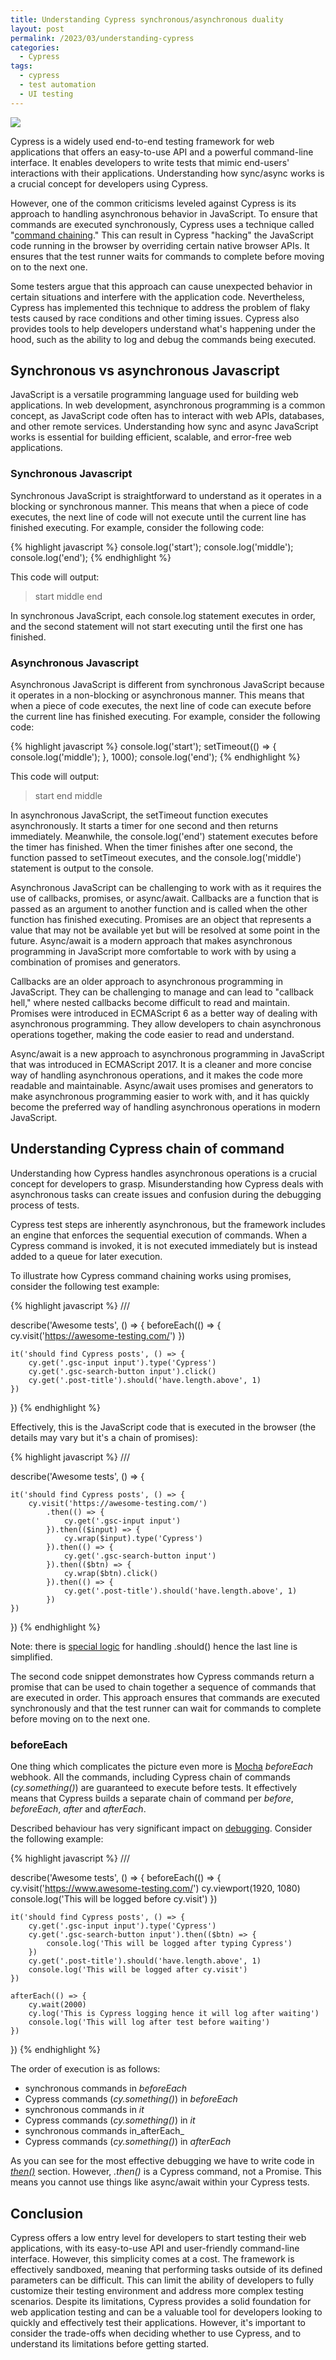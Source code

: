 ```yaml
---
title: Understanding Cypress synchronous/asynchronous duality
layout: post
permalink: /2023/03/understanding-cypress
categories:
  - Cypress
tags:
  - cypress
  - test automation
  - UI testing 
---
```


![](/images/blog/cypress.png)

Cypress is a widely used end-to-end testing framework for web applications that offers an easy-to-use API and a powerful command-line interface. It enables developers to write tests that mimic end-users' interactions with their applications. Understanding how sync/async works is a crucial concept for developers using Cypress.

However, one of the common criticisms leveled against Cypress is its approach to handling asynchronous behavior in JavaScript. To ensure that commands are executed synchronously, Cypress uses a technique called "[command chaining](https://learn.cypress.io/cypress-fundamentals/command-chaining)." This can result in Cypress "hacking" the JavaScript code running in the browser by overriding certain native browser APIs. It ensures that the test runner waits for commands to complete before moving on to the next one.

Some testers argue that this approach can cause unexpected behavior in certain situations and interfere with the application code. Nevertheless, Cypress has implemented this technique to address the problem of flaky tests caused by race conditions and other timing issues. Cypress also provides tools to help developers understand what's happening under the hood, such as the ability to log and debug the commands being executed.

## Synchronous vs asynchronous Javascript

JavaScript is a versatile programming language used for building web applications. In web development, asynchronous programming is a common concept, as JavaScript code often has to interact with web APIs, databases, and other remote services. Understanding how sync and async JavaScript works is essential for building efficient, scalable, and error-free web applications.

### Synchronous Javascript

Synchronous JavaScript is straightforward to understand as it operates in a blocking or synchronous manner. This means that when a piece of code executes, the next line of code will not execute until the current line has finished executing. For example, consider the following code:

{% highlight javascript %}
console.log('start');
console.log('middle');
console.log('end');
{% endhighlight %}

This code will output:

> start
> middle
> end

In synchronous JavaScript, each console.log statement executes in order, and the second statement will not start executing until the first one has finished.

### Asynchronous Javascript

Asynchronous JavaScript is different from synchronous JavaScript because it operates in a non-blocking or asynchronous manner. This means that when a piece of code executes, the next line of code can execute before the current line has finished executing. For example, consider the following code:

{% highlight javascript %}
console.log('start');
setTimeout(() => {
  console.log('middle');
}, 1000);
console.log('end');
{% endhighlight %}

This code will output:

> start
> end
> middle

In asynchronous JavaScript, the setTimeout function executes asynchronously. It starts a timer for one second and then returns immediately. Meanwhile, the console.log('end') statement executes before the timer has finished. When the timer finishes after one second, the function passed to setTimeout executes, and the console.log('middle') statement is output to the console.

Asynchronous JavaScript can be challenging to work with as it requires the use of callbacks, promises, or async/await. Callbacks are a function that is passed as an argument to another function and is called when the other function has finished executing. Promises are an object that represents a value that may not be available yet but will be resolved at some point in the future. Async/await is a modern approach that makes asynchronous programming in JavaScript more comfortable to work with by using a combination of promises and generators.

Callbacks are an older approach to asynchronous programming in JavaScript. They can be challenging to manage and can lead to "callback hell," where nested callbacks become difficult to read and maintain. Promises were introduced in ECMAScript 6 as a better way of dealing with asynchronous programming. They allow developers to chain asynchronous operations together, making the code easier to read and understand.

Async/await is a new approach to asynchronous programming in JavaScript that was introduced in ECMAScript 2017. It is a cleaner and more concise way of handling asynchronous operations, and it makes the code more readable and maintainable. Async/await uses promises and generators to make asynchronous programming easier to work with, and it has quickly become the preferred way of handling asynchronous operations in modern JavaScript.

## Understanding Cypress chain of command

Understanding how Cypress handles asynchronous operations is a crucial concept for developers to grasp. Misunderstanding how Cypress deals with asynchronous tasks can create issues and confusion during the debugging process of tests.

Cypress test steps are inherently asynchronous, but the framework includes an engine that enforces the sequential execution of commands. When a Cypress command is invoked, it is not executed immediately but is instead added to a queue for later execution.

To illustrate how Cypress command chaining works using promises, consider the following test example:

{% highlight javascript %}
/// <reference types="cypress" />

describe('Awesome tests', () => {
    beforeEach(() => {
        cy.visit('https://awesome-testing.com/')
    })

    it('should find Cypress posts', () => {
        cy.get('.gsc-input input').type('Cypress')
        cy.get('.gsc-search-button input').click()
        cy.get('.post-title').should('have.length.above', 1)
    })

})
{% endhighlight %}

Effectively, this is the JavaScript code that is executed in the browser (the details may vary but it's a chain of promises):

{% highlight javascript %}
/// <reference types="cypress" />

describe('Awesome tests', () => {

    it('should find Cypress posts', () => {
        cy.visit('https://awesome-testing.com/')
            .then(() => {
                cy.get('.gsc-input input')
            }).then(($input) => {
                cy.wrap($input).type('Cypress')
            }).then(() => {
                cy.get('.gsc-search-button input')
            }).then(($btn) => {
                cy.wrap($btn).click()
            }).then(() => {
                cy.get('.post-title').should('have.length.above', 1)
            })
    })

})
{% endhighlight %}

Note: there is [special logic](https://docs.cypress.io/api/commands/should#Differences) for handling .should() hence the last line is simplified.

The second code snippet demonstrates how Cypress commands return a promise that can be used to chain together a sequence of commands that are executed in order. This approach ensures that commands are executed synchronously and that the test runner can wait for commands to complete before moving on to the next one.

### beforeEach

One thing which complicates the picture even more is [Mocha](https://mochajs.org) _beforeEach_ webhook. All the commands, including Cypress chain of commands (_cy.something()_) are guaranteed to execute before tests. It effectively means that Cypress builds a separate chain of command per _before_, _beforeEach_, _after_ and _afterEach_.

Described behaviour has very significant impact on [debugging](https://docs.cypress.io/guides/guides/debugging). Consider the following example:

{% highlight javascript %}
/// <reference types="cypress" />

describe('Awesome tests', () => {
    beforeEach(() => {
        cy.visit('https://www.awesome-testing.com/')
        cy.viewport(1920, 1080)
        console.log('This will be logged before cy.visit')
    })

    it('should find Cypress posts', () => {
        cy.get('.gsc-input input').type('Cypress')
        cy.get('.gsc-search-button input').then(($btn) => {
            console.log('This will be logged after typing Cypress')
        })
        cy.get('.post-title').should('have.length.above', 1)
        console.log('This will be logged after cy.visit')
    })

    afterEach(() => {
        cy.wait(2000)
        cy.log('This is Cypress logging hence it will log after waiting')
        console.log('This will log after test before waiting')
    })

})
{% endhighlight %}

The order of execution is as follows:

* synchronous commands in _beforeEach_
* Cypress commands (_cy.something()_) in _beforeEach_
* synchronous commands in _it_
* Cypress commands (_cy.something()_) in _it_
* synchronous commands in_afterEach_
* Cypress commands (_cy.something()_) in _afterEach_

As you can see for the most effective debugging we have to write code in _[then()](https://docs.cypress.io/api/commands/then)_ section. However, _.then()_ is a Cypress command, not a Promise. This means you cannot use things like async/await within your Cypress tests.

## Conclusion

Cypress offers a low entry level for developers to start testing their web applications, with its easy-to-use API and user-friendly command-line interface. However, this simplicity comes at a cost. The framework is effectively sandboxed, meaning that performing tasks outside of its defined parameters can be difficult. This can limit the ability of developers to fully customize their testing environment and address more complex testing scenarios. Despite its limitations, Cypress provides a solid foundation for web application testing and can be a valuable tool for developers looking to quickly and effectively test their applications. However, it's important to consider the trade-offs when deciding whether to use Cypress, and to understand its limitations before getting started.
